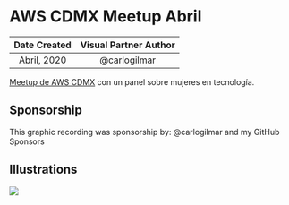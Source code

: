 # AWS CDMX Meetup Abril

| Date Created | Visual Partner Author |
| :----------: |:---------------------:|
| Abril, 2020 | @carlogilmar |

[Meetup de AWS CDMX](https://twitter.com/awscdmx) con un panel sobre mujeres en tecnología.

## Sponsorship

This graphic recording was sponsorship by: @carlogilmar and my GitHub Sponsors

## Illustrations

![](https://res.cloudinary.com/carlogilmar/image/upload/v1591106465/open_visual_partner/AWS%20Meetup%20Marzo/IMG_5046_dz69sj.jpg)
